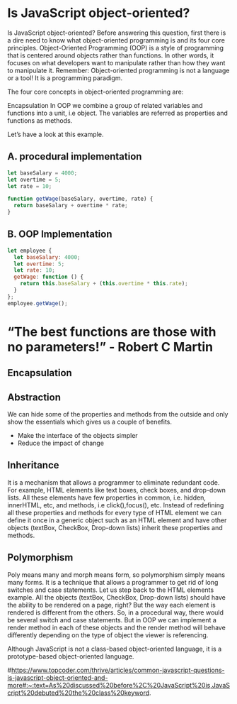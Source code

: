 # Is JavaScript object-oriented?

Is JavaScript object-oriented?
Before answering this question, first there is a dire need to know what object-oriented programming is and its four core principles.
Object-Oriented Programming (OOP) is a style of programming that is centered around objects rather than functions. In other words, it focuses on what developers want to manipulate rather than how they want to manipulate it.
Remember: Object-oriented programming is not a language or a tool! It is a programming paradigm.

The four core concepts in object-oriented programming are:

Encapsulation
In OOP we combine a group of related variables and functions into a unit, i.e object. The variables are referred as properties and functions as methods.

Let’s have a look at this example.

## A. procedural implementation

```js
let baseSalary = 4000;
let overtime = 5;
let rate = 10;

function getWage(baseSalary, overtime, rate) {
  return baseSalary + overtime * rate;
}
```

## B. OOP Implementation

```js
let employee {
  let baseSalary: 4000;
  let overtime: 5;
  let rate: 10;
  getWage: function () {
    return this.baseSalary + (this.overtime * this.rate);
  }
};
employee.getWage();

```

# “The best functions are those with no parameters!” - Robert C Martin
## Encapsulation

## Abstraction

We can hide some of the properties and methods from the outside and only show the essentials which gives us a couple of benefits.

- Make the interface of the objects simpler
- Reduce the impact of change

## Inheritance

It is a mechanism that allows a programmer to eliminate redundant code. For example, HTML elements like text boxes, check boxes, and drop-down lists. All these elements have few properties in common, i.e. hidden, innerHTML, etc, and methods, i.e click(),focus(), etc. Instead of redefining all these properties and methods for every type of HTML element we can define it once in a generic object such as an HTML element and have other objects (textBox, CheckBox, Drop-down lists) inherit these properties and methods.

## Polymorphism

Poly means many and morph means form, so polymorphism simply means many forms. It is a technique that allows a programmer to get rid of long switches and case statements.
Let us step back to the HTML elements example. All the objects (textBox, CheckBox, Drop-down lists) should have the ability to be rendered on a page, right? But the way each element is rendered is different from the others. So, in a procedural way, there would be several switch and case statements. But in OOP we can implement a render method in each of these objects and the render method will behave differently depending on the type of object the viewer is referencing.

Although JavaScript is not a class-based object-oriented language, it is a prototype-based object-oriented language.

#https://www.topcoder.com/thrive/articles/common-javascript-questions-is-javascript-object-oriented-and-more#:~:text=As%20discussed%20before%2C%20JavaScript%20is,JavaScript%20debuted%20the%20class%20keyword.
